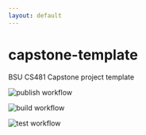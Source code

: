 ```yaml
---
layout: default
---
```

# capstone-template
BSU CS481 Capstone project template

![publish workflow](https://github.com/cs481-ekh/s24-meshers/actions/workflows/py-publish.yml/badge.svg)

![build workflow](https://github.com/cs481-ekh/s24-meshers/actions/workflows/build.yml/badge.svg)

![test workflow](https://github.com/cs481-ekh/s24-meshers/actions/workflows/lint-test.yml/badge.svg)
